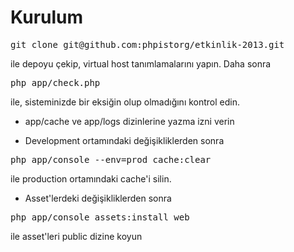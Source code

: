 Kurulum
========================
<pre>
git clone git@github.com:phpistorg/etkinlik-2013.git
</pre>

ile depoyu çekip, virtual host tanımlamalarını yapın. Daha sonra

<pre>
php app/check.php
</pre>
ile, sisteminizde bir eksiğin olup olmadığını kontrol edin.

* app/cache ve app/logs dizinlerine yazma izni verin


* Development ortamındaki değişikliklerden sonra

<pre>
php app/console --env=prod cache:clear
</pre>

ile production ortamındaki cache'i silin.


* Asset'lerdeki değişikliklerden sonra

<pre>
php app/console assets:install web
</pre>

ile asset'leri public dizine koyun
